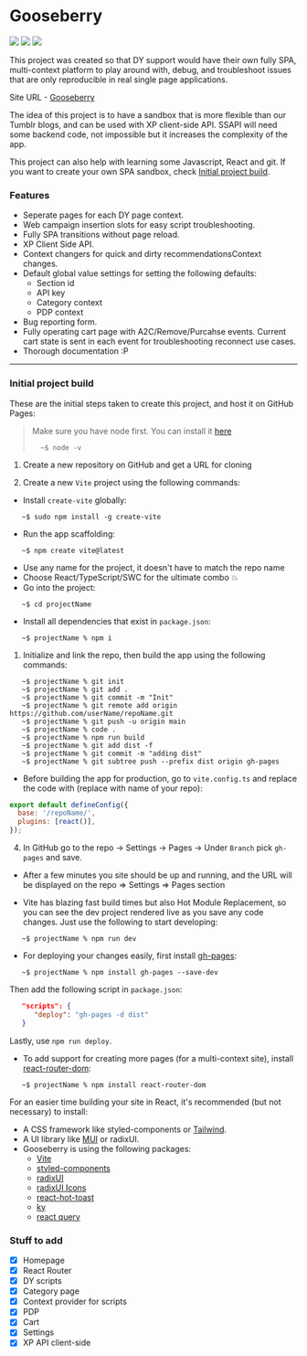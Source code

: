 # Gooseberry

![](https://img.shields.io/badge/-vite-9499FF?logo=vite&logoColor=white) ![](https://img.shields.io/badge/-React-61DAFB?logo=react&logoColor=white) ![](https://img.shields.io/badge/-TypeScript-235A97?logo=typescript&logoColor=white)

This project was created so that DY support would have their own fully SPA, multi-context platform to play around with, debug, and troubleshoot issues that are only reproducible in real single page applications.

Site URL - [Gooseberry](https://ronny011-dy.github.io/gooseberry/)

The idea of this project is to have a sandbox that is more flexible than our Tumblr blogs, and can be used with XP client-side API. SSAPI will need some backend code, not impossible but it increases the complexity of the app.

This project can also help with learning some Javascript, React and git.
If you want to create your own SPA sandbox, check [Initial project build](#initial-project-build).

### Features

- Seperate pages for each DY page context.
- Web campaign insertion slots for easy script troubleshooting.
- Fully SPA transitions without page reload.
- XP Client Side API.
- Context changers for quick and dirty recommendationsContext changes.
- Default global value settings for setting the following defaults:
  - Section id
  - API key
  - Category context
  - PDP context
- Bug reporting form.
- Fully operating cart page with A2C/Remove/Purcahse events. Current cart state is sent in each event for troubleshooting reconnect use cases.
- Thorough documentation :P

---

### Initial project build

These are the initial steps taken to create this project, and host it on GitHub Pages:

> Make sure you have node first. You can install it [here](https://nodejs.org/en)
>
> ```console
>   ~$ node -v
> ```

1. Create a new repository on GitHub and get a URL for cloning

2. Create a new `Vite` project using the following commands:

- Install `create-vite` globally:

```console
   ~$ sudo npm install -g create-vite
```

- Run the app scaffolding:

```console
   ~$ npm create vite@latest
```

- Use any name for the project, it doesn't have to match the repo name
- Choose React/TypeScript/SWC for the ultimate combo 💥
- Go into the project:

```console
   ~$ cd projectName
```

- Install all dependencies that exist in `package.json`:

```console
   ~$ projectName % npm i
```

1. Initialize and link the repo, then build the app using the following commands:

```console
   ~$ projectName % git init
   ~$ projectName % git add .
   ~$ projectName % git commit -m "Init"
   ~$ projectName % git remote add origin https://github.com/userName/repoName.git
   ~$ projectName % git push -u origin main
   ~$ projectName % code .
   ~$ projectName % npm run build
   ~$ projectName % git add dist -f
   ~$ projectName % git commit -m "adding dist"
   ~$ projectName % git subtree push --prefix dist origin gh-pages
```

- Before building the app for production, go to `vite.config.ts` and replace the code with (replace with name of your repo):

```js
export default defineConfig({
  base: '/repoName/',
  plugins: [react()],
});
```

4. In GitHub go to the repo -> Settings -> Pages -> Under `Branch` pick `gh-pages` and save.

- After a few minutes you site should be up and running, and the URL will be displayed on the repo => Settings => Pages section

- Vite has blazing fast build times but also Hot Module Replacement, so you can see the dev project rendered live as you save any code changes. Just use the following to start developing:

```console
   ~$ projectName % npm run dev
```

- For deploying your changes easily, first install [gh-pages](https://www.npmjs.com/package/gh-pages):

```console
   ~$ projectName % npm install gh-pages --save-dev
```

Then add the following script in `package.json`:

```json
   "scripts": {
      "deploy": "gh-pages -d dist"
   }
```

Lastly, use `npm run deploy`.

- To add support for creating more pages (for a multi-context site), install [react-router-dom](https://reactrouter.com/en/main):

```console
   ~$ projectName % npm install react-router-dom
```

For an easier time building your site in React, it's recommended (but not necessary) to install:

- A CSS framework like styled-components or [Tailwind](https://tailwindcss.com/).
- A UI library like [MUI](https://mui.com/) or radixUI.
- Gooseberry is using the following packages:
  - [Vite](https://vitejs.dev/)
  - [styled-components](https://styled-components.com/)
  - [radixUI](https://www.radix-ui.com/)
  - [radixUI Icons](https://www.radix-ui.com/icons)
  - [react-hot-toast](https://react-hot-toast.com/)
  - [ky](https://github.com/sindresorhus/ky)
  - [react query](https://tanstack.com/query/latest)

### Stuff to add

- [x] Homepage
- [x] React Router
- [x] DY scripts
- [x] Category page
- [x] Context provider for scripts
- [x] PDP
- [x] Cart
- [x] Settings
- [x] XP API client-side
